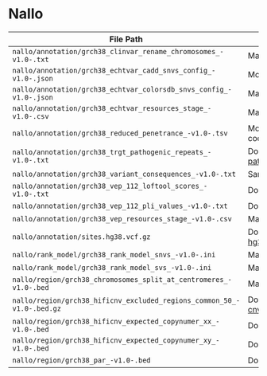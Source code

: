 # Nallo

| File Path                                                              | Source                                                                                                                                                                                                                                                                                        |
| ---------------------------------------------------------------------- | --------------------------------------------------------------------------------------------------------------------------------------------------------------------------------------------------------------------------------------------------------------------------------------------- |
| `nallo/annotation/grch38_clinvar_rename_chromosomes_-v1.0-.txt`        | Manually created                                                                                                                                                                                                                                                                              |
| `nallo/annotation/grch38_echtvar_cadd_snvs_config_-v1.0-.json`         | Modified from [cadd.json](https://raw.githubusercontent.com/brentp/echtvar/11cf54c960ad12674791e103d9e040f44c2143c3/examples/cadd/cadd.json)                                                                                                                                                  |
| `nallo/annotation/grch38_echtvar_colorsdb_snvs_config_-v1.0-.json`     | Manually created                                                                                                                                                                                                                                                                              |
| `nallo/annotation/grch38_echtvar_resources_stage_-v1.0-.csv`           | Manually created                                                                                                                                                                                                                                                                              |
| `nallo/annotation/grch38_reduced_penetrance_-v1.0-.tsv`                | Modified from [reduced_penetrance.tsv](https://raw.githubusercontent.com/nf-core/test-datasets/raredisease/reference/reduced_penetrance.tsv) to hg38 coordinates, should be checked.                                                                                                          |
| `nallo/annotation/grch38_trgt_pathogenic_repeats_-v1.0-.txt`           | Downloaded from [pathogenic_repeats.hg38.bed](https://github.com/PacificBiosciences/trgt/raw/3d10c759baa0c6eda579299d789ecb87aaee4d2e/repeats/pathogenic_repeats.hg38.bed)                                                                                                                    |
| `nallo/annotation/grch38_variant_consequences_-v1.0-.txt`              | Same as [variant*consequences_snv*-v1.0-.txt](https://raw.githubusercontent.com/Clinical-Genomics/reference-files/8175d0a023b70351b3a78fc59f3b3ef4ba86653c/rare-disease/vep_variant_consequences/variant_consequences_snv_-v1.0-.txt)                                                         |
| `nallo/annotation/grch38_vep_112_loftool_scores_-v1.0-.txt`            | Downloaded from [LoFtool_scores.txt](https://github.com/Ensembl/VEP_plugins/raw/refs/heads/release/112/LoFtool_scores.txt)                                                                                                                                                                    |
| `nallo/annotation/grch38_vep_112_pli_values_-v1.0-.txt`                | Downloaded from [pLI_values.txt](https://github.com/Ensembl/VEP_plugins/raw/refs/heads/release/112/pLI_values.txt)                                                                                                                                                                            |
| `nallo/annotation/grch38_vep_resources_stage_-v1.0-.csv`               | Manually created                                                                                                                                                                                                                                                                              |
| `nallo/annotation/sites.hg38.vcf.gz`                                   | Downloaded from [sites.hg38.vcf.gz](https://github.com/brentp/somalier/files/3412456/sites.hg38.vcf.gz), same as [hg38.somalier.sites.vcf.gz](https://github.com/Clinical-Genomics/reference-files/raw/838416c14c689babf55399d7b67a018ccbc58497/cancer/references/hg38.somalier.sites.vcf.gz) |
| `nallo/rank_model/grch38_rank_model_snvs_-v1.0-.ini`                   | Manually created                                                                                                                                                                                                                                                                              |
| `nallo/rank_model/grch38_rank_model_svs_-v1.0-.ini`                    | Manually created                                                                                                                                                                                                                                                                              |
| `nallo/region/grch38_chromosomes_split_at_centromeres_-v1.0-.bed`      | Manually created                                                                                                                                                                                                                                                                              |
| `nallo/region/grch38_hificnv_excluded_regions_common_50_-v1.0-.bed.gz` | Downloaded from [cnv.excluded_regions.common_50.hg38.bed.gz](https://github.com/PacificBiosciences/HiFiCNV/raw/bbaab8115c21a0845ebe517a44a7f55ce3a8b64a/data/excluded_regions/cnv.excluded_regions.common_50.hg38.bed.gz)                                                                     |
| `nallo/region/grch38_hificnv_expected_copynumer_xx_-v1.0-.bed`         | Downloaded from [expected_cn.hg38.XX.bed](https://github.com/PacificBiosciences/HiFiCNV/raw/7b0622788cbfbf571c34fff55924991b6c688893/data/expected_cn/expected_cn.hg38.XX.bed)                                                                                                                |
| `nallo/region/grch38_hificnv_expected_copynumer_xy_-v1.0-.bed`         | Downloaded from [expected_cn.hg38.XY.bed](https://raw.githubusercontent.com/PacificBiosciences/HiFiCNV/7b0622788cbfbf571c34fff55924991b6c688893/data/expected_cn/expected_cn.hg38.XY.bed)                                                                                                     |
| `nallo/region/grch38_par_-v1.0-.bed`                                   | Downloaded from [GRCh38_PAR.bed](https://storage.googleapis.com/deepvariant/case-study-testdata/GRCh38_PAR.bed)                                                                                                                                                                               |
